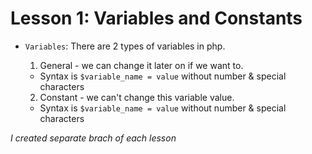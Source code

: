 # Lesson 1: Variables and Constants

-   `Variables`: There are 2 types of variables in php.

    1. General - we can change it later on if we want to.

    -   Syntax is `$variable_name = value` without number & special characters

    2. Constant - we can't change this variable value.

    -   Syntax is `$variable_name = value` without number & special characters

_I created separate brach of each lesson_
